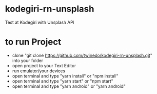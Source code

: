 # kodegiri-rn-unsplash
Test at Kodegiri with Unsplash API

# to run Project
- clone "git clone https://github.com/twinedo/kodegiri-rn-unsplash.git" into your folder
- open project to your Text Editor
- run emulator/your devices
- open terminal and type "yarn install" or "npm install" 
- open terminal and type "yarn start" or "npm start"
- open terminal and type "yarn android" or "yarn android"
